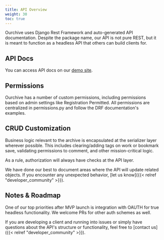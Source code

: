 ```yaml
---
title: API Overview
weight: 30
toc: true
---
```


Ourchive uses Django Rest Framework and auto-generated API documentation. Despite the package name, our API is not pure REST, but it is meant to function as a headless API that others can build clients for. 

<!--more-->


## API Docs

You can access API docs on our [demo site](https://ourchive.io/api/redoc/).

## Permissions

Ourchive has a number of custom permissions, including permissions based on admin settings like Registration Permitted. All permissions are centralized in permissions.py and follow the DRF documentation's examples.

## CRUD Customization

Business logic relevant to the archive is encapsulated at the serializer layer wherever possible. This includes clearing/adding tags on work or bookmark save, validating permissions to comment, and other mission-critical logic. 

As a rule, authorization will always have checks at the API layer. 

We have done our best to document areas where the API will update related objects. If you encounter any unexpected behavior, [let us know]({{< relref "developer_community" >}}).

## Notes & Roadmap

One of our top priorities after MVP launch is integration with OAUTH for true headless functionality. We welcome PRs for other auth schemes as well.

If you are developing a client and running into issues or simply have questions about the API's structure or functionality, feel free to [contact us]({{< relref "developer_community" >}}).